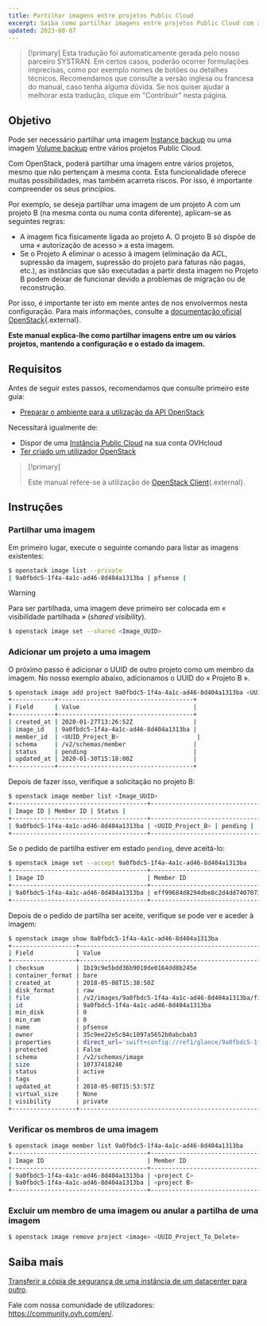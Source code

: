 ```yaml
---
title: Partilhar imagens entre projetos Public Cloud
excerpt: Saiba como partilhar imagens entre projetos Public Cloud com a ajuda do OpenStack
updated: 2023-08-07
---
```


> [!primary]
> Esta tradução foi automaticamente gerada pelo nosso parceiro SYSTRAN. Em certos casos, poderão ocorrer formulações imprecisas, como por exemplo nomes de botões ou detalhes técnicos. Recomendamos que consulte a versão inglesa ou francesa do manual, caso tenha alguma dúvida. Se nos quiser ajudar a melhorar esta tradução, clique em "Contribuir" nesta página.
>

## Objetivo

Pode ser necessário partilhar uma imagem [Instance backup](/pages/public_cloud/compute/save_an_instance) ou uma imagem [Volume backup](/pages/public_cloud/compute/volume-backup) entre vários projetos Public Cloud.

Com OpenStack, poderá partilhar uma imagem entre vários projetos, mesmo que não pertençam à mesma conta.
Esta funcionalidade oferece muitas possibilidades, mas também acarreta riscos. Por isso, é importante compreender os seus princípios.

Por exemplo, se deseja partilhar uma imagem de um projeto A com um projeto B (na mesma conta ou numa conta diferente), aplicam-se as seguintes regras:

- A imagem fica fisicamente ligada ao projeto A. O projeto B só dispõe de uma « autorização de acesso » a esta imagem.
- Se o Projeto A eliminar o acesso à imagem (eliminação da ACL, supressão da imagem, supressão do projeto para faturas não pagas, etc.), as instâncias que são executadas a partir desta imagem no Projeto B podem deixar de funcionar devido a problemas de migração ou de reconstrução.

Por isso, é importante ter isto em mente antes de nos envolvermos nesta configuração.
Para mais informações, consulte a [documentação oficial OpenStack](https://docs.openstack.org/image-guide/share-images.html){.external}.

**Este manual explica-lhe como partilhar imagens entre um ou vários projetos, mantendo a configuração e o estado da imagem.**

## Requisitos

Antes de seguir estes passos, recomendamos que consulte primeiro este guia:

- [Preparar o ambiente para a utilização da API OpenStack](/pages/public_cloud/compute/prepare_the_environment_for_using_the_openstack_api)

Necessitará igualmente de:

- Dispor de uma [Instância Public Cloud](https://www.ovhcloud.com/pt/public-cloud/) na sua conta OVHcloud
- [Ter criado um utilizador OpenStack](/pages/public_cloud/compute/create_and_delete_a_user)

> [!primary]
>
> Este manual refere-se à utilização de [OpenStack Client](https://docs.openstack.org/python-openstackclient/latest/){.external}.
>

## Instruções

### Partilhar uma imagem

Em primeiro lugar, execute o seguinte comando para listar as imagens existentes:

```bash
$ openstack image list --private
| 9a0fbdc5-1f4a-4a1c-ad46-8d404a1313ba | pfsense |
```

> [!warning]
> 
> Para ser partilhada, uma imagem deve primeiro ser colocada em « visibilidade partilhada » (*shared visibility*).
>

```bash
$ openstack image set --shared <Image_UUID>
```

### Adicionar um projeto a uma imagem

O próximo passo é adicionar o UUID de outro projeto como um membro da imagem. No nosso exemplo abaixo, adicionamos o UUID do « Projeto B ».

```bash
$ openstack image add project 9a0fbdc5-1f4a-4a1c-ad46-8d404a1313ba <UUID_Project_B>
+------------+--------------------------------------+
| Field      | Value                                |
+------------+--------------------------------------+
| created_at | 2020-01-27T13:26:52Z                 |
| image_id   | 9a0fbdc5-1f4a-4a1c-ad46-8d404a1313ba |
| member_id  | <UUID_Project_B>                      |
| schema     | /v2/schemas/member                   |
| status     | pending                              |
| updated_at | 2020-01-30T15:18:00Z                 |
+------------+--------------------------------------+
```

Depois de fazer isso, verifique a solicitação no projeto B:


```bash
$ openstack image member list <Image_UUID>
+--------------------------------------+----------------------------------+----------+
| Image ID | Member ID | Status |
+--------------------------------------+----------------------------------+----------+
| 9a0fbdc5-1f4a-4a1c-ad46-8d404a1313ba | <UUID_Project_B> | pending |
+--------------------------------------+----------------------------------+----------+
```


Se o pedido de partilha estiver em estado `pending`, deve aceitá-lo:

```bash
$ openstack image set --accept 9a0fbdc5-1f4a-4a1c-ad46-8d404a1313ba
+--------------------------------------+----------------------------------+----------+
| Image ID                             | Member ID                        | Status   |
+--------------------------------------+----------------------------------+----------+
| 9a0fbdc5-1f4a-4a1c-ad46-8d404a1313ba | eff99684d8294dbe8c2d4dd7407073f1 | accepted |
+--------------------------------------+----------------------------------+----------+
```

Depois de o pedido de partilha ser aceite, verifique se pode ver e aceder à imagem:

```bash
$ openstack image show 9a0fbdc5-1f4a-4a1c-ad46-8d404a1313ba
+------------------+----------------------------------------------------------------------------------------------------------------------------------------------------------------------------------------+
| Field            | Value                                                                                                                                                                                  |
+------------------+----------------------------------------------------------------------------------------------------------------------------------------------------------------------------------------+
| checksum         | 1b19c9e5bdd36b9010de0164dd8b245e                                                                                                                                                       |
| container_format | bare                                                                                                                                                                                   |
| created_at       | 2018-05-08T15:38:50Z                                                                                                                                                                   |
| disk_format      | raw                                                                                                                                                                                    |
| file             | /v2/images/9a0fbdc5-1f4a-4a1c-ad46-8d404a1313ba/file                                                                                                                                   |
| id               | 9a0fbdc5-1f4a-4a1c-ad46-8d404a1313ba                                                                                                                                                   |
| min_disk         | 0                                                                                                                                                                                      |
| min_ram          | 0                                                                                                                                                                                      |
| name             | pfsense                                                                                                                                                                                |
| owner            | 35c9ee22e5c84c1097a5652b0abcbab3                                                                                                                                                       |
| properties       | direct_url='swift+config://ref1/glance/9a0fbdc5-1f4a-4a1c-ad46-8d404a1313ba', locations='[{'url': 'swift+config://ref1/glance/9a0fbdc5-1f4a-4a1c-ad46-8d404a1313ba', 'metadata': {}}]' |
| protected        | False                                                                                                                                                                                  |
| schema           | /v2/schemas/image                                                                                                                                                                      |
| size             | 10737418240                                                                                                                                                                            |
| status           | active                                                                                                                                                                                 |
| tags             |                                                                                                                                                                                        |
| updated_at       | 2018-05-08T15:53:57Z                                                                                                                                                                   |
| virtual_size     | None                                                                                                                                                                                   |
| visibility       | private                                                                                                                                                                                |
+------------------+----------------------------------------------------------------------------------------------------------------------------------------------------------------------------------------+
```

### Verificar os membros de uma imagem

```bash
$ openstack image member list 9a0fbdc5-1f4a-4a1c-ad46-8d404a1313ba
+--------------------------------------+----------------------------------+----------+
| Image ID                             | Member ID                        | Status   |
+--------------------------------------+----------------------------------+----------+
| 9a0fbdc5-1f4a-4a1c-ad46-8d404a1313ba | <project C>                      | pending  |
| 9a0fbdc5-1f4a-4a1c-ad46-8d404a1313ba | <project B>                      | accepted |
+--------------------------------------+----------------------------------+----------+
```

### Excluir um membro de uma imagem ou anular a partilha de uma imagem

```bash
$ openstack image remove project <image> <UUID_Project_To_Delete>
```

## Saiba mais

[Transferir a cópia de segurança de uma instância de um datacenter para outro](/pages/public_cloud/compute/transfer_instance_backup_from_one_datacentre_to_another).

Fale com nossa comunidade de utilizadores: <https://community.ovh.com/en/>.